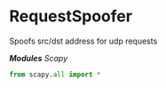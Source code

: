 # RequestSpoofer
Spoofs src/dst address for udp requests

**_Modules_**
_Scapy_
```py
from scapy.all import *
```
